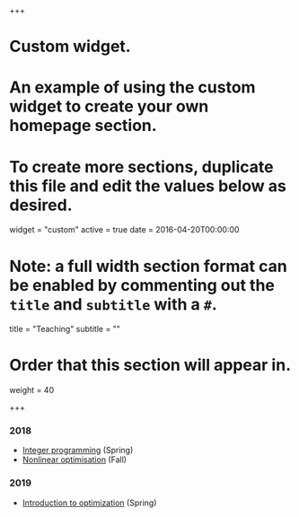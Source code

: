 +++
# Custom widget.
# An example of using the custom widget to create your own homepage section.
# To create more sections, duplicate this file and edit the values below as desired.
widget = "custom"
active = true
date = 2016-04-20T00:00:00

# Note: a full width section format can be enabled by commenting out the `title` and `subtitle` with a `#`.
title = "Teaching"
subtitle = ""

# Order that this section will appear in.
weight = 40

+++

### 2018

* [Integer programming](https://mycourses.aalto.fi/course/view.php?id=17931 "Aalto's MyCourses page") (Spring)
* [Nonlinear optimisation](https://mycourses.aalto.fi/course/view.php?id=22079 "Aalto's MyCourses page") (Fall)

### 2019

* [Introduction to optimization](https://mycourses.aalto.fi/course/view.php?id=22049 "Aalto's MyCourses page") (Spring)  
